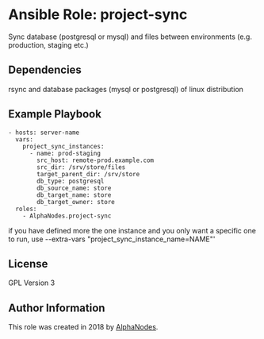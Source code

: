 # Ansible Role: project-sync

Sync database (postgresql or mysql) and files between environments (e.g. production, staging etc.)

## Dependencies

rsync and database packages (mysql or postgresql) of linux distribution

## Example Playbook

    - hosts: server-name
      vars:
        project_sync_instances:
          - name: prod-staging
            src_host: remote-prod.example.com
            src_dir: /srv/store/files
            target_parent_dir: /srv/store
            db_type: postgresql
            db_source_name: store
            db_target_name: store
            db_target_owner: store
      roles:
        - AlphaNodes.project-sync

if you have defined more the one instance and you only want a specific one to run, use --extra-vars "project_sync_instance_name=NAME"'

## License

GPL Version 3

## Author Information

This role was created in 2018 by [AlphaNodes](https://alphanodes.com/).
